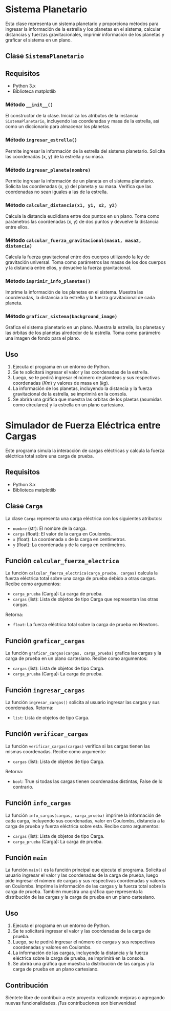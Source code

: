 # Sistema Planetario

Esta clase representa un sistema planetario y proporciona métodos para ingresar la información de la estrella y los planetas en el sistema, calcular distancias y fuerzas gravitacionales, imprimir información de los planetas y graficar el sistema en un plano.
## Clase `SistemaPlanetario`

## Requisitos
- Python 3.x
- Biblioteca matplotlib
### Método `__init__()`

El constructor de la clase. Inicializa los atributos de la instancia `SistemaPlanetario`, incluyendo las coordenadas y masa de la estrella, así como un diccionario para almacenar los planetas.

### Método `ingresar_estrella()`

Permite ingresar la información de la estrella del sistema planetario. Solicita las coordenadas (x, y) de la estrella y su masa.

### Método `ingresar_planeta(nombre)`

Permite ingresar la información de un planeta en el sistema planetario. Solicita las coordenadas (x, y) del planeta y su masa. Verifica que las coordenadas no sean iguales a las de la estrella.

### Método `calcular_distancia(x1, y1, x2, y2)`

Calcula la distancia euclidiana entre dos puntos en un plano. Toma como parámetros las coordenadas (x, y) de dos puntos y devuelve la distancia entre ellos.

### Método `calcular_fuerza_gravitacional(masa1, masa2, distancia)`

Calcula la fuerza gravitacional entre dos cuerpos utilizando la ley de gravitación universal. Toma como parámetros las masas de los dos cuerpos y la distancia entre ellos, y devuelve la fuerza gravitacional.

### Método `imprimir_info_planetas()`

Imprime la información de los planetas en el sistema. Muestra las coordenadas, la distancia a la estrella y la fuerza gravitacional de cada planeta.

### Método `graficar_sistema(background_image)`

Grafica el sistema planetario en un plano. Muestra la estrella, los planetas y las órbitas de los planetas alrededor de la estrella. Toma como parámetro una imagen de fondo para el plano.

## Uso

1. Ejecuta el programa en un entorno de Python.
2. Se te solicitará ingresar el valor y las coordenadas de la estrella.
3. Luego, se te pedirá ingresar el número de plamteas y sus respectivas coordenadas ($Km$) y valores de masa en ($kg$).
4. La información de los planetas, incluyendo la distancia y la fuerza gravitacional de la estrella, se imprimirá en la consola.
5. Se abrirá una gráfica que muestra las orbitas de los plaetas (asumidas como circulares) y la estrella en un plano cartesiano.

# Simulador de Fuerza Eléctrica entre Cargas

Este programa simula la interacción de cargas eléctricas y calcula la fuerza eléctrica total sobre una carga de prueba.

## Requisitos
- Python 3.x
- Biblioteca matplotlib

## Clase `Carga`

La clase `Carga` representa una carga eléctrica con los siguientes atributos:

- `nombre` (str): El nombre de la carga.
- `carga` (float): El valor de la carga en Coulombs.
- `x` (float): La coordenada x de la carga en centímetros.
- `y` (float): La coordenada y de la carga en centímetros.

## Función `calcular_fuerza_electrica`

La función `calcular_fuerza_electrica(carga_prueba, cargas)` calcula la fuerza eléctrica total sobre una carga de prueba debido a otras cargas. Recibe como argumentos:

- `carga_prueba` (Carga): La carga de prueba.
- `cargas` (list): Lista de objetos de tipo Carga que representan las otras cargas.

Retorna:

- `float`: La fuerza eléctrica total sobre la carga de prueba en Newtons.

## Función `graficar_cargas`

La función `graficar_cargas(cargas, carga_prueba)` grafica las cargas y la carga de prueba en un plano cartesiano. Recibe como argumentos:

- `cargas` (list): Lista de objetos de tipo Carga.
- `carga_prueba` (Carga): La carga de prueba.

## Función `ingresar_cargas`

La función `ingresar_cargas()` solicita al usuario ingresar las cargas y sus coordenadas. Retorna:

- `list`: Lista de objetos de tipo Carga.

## Función `verificar_cargas`

La función `verificar_cargas(cargas)` verifica si las cargas tienen las mismas coordenadas. Recibe como argumento:

- `cargas` (list): Lista de objetos de tipo Carga.

Retorna:

- `bool`: True si todas las cargas tienen coordenadas distintas, False de lo contrario.

## Función `info_cargas`

La función `info_cargas(cargas, carga_prueba)` imprime la información de cada carga, incluyendo sus coordenadas, valor en Coulombs, distancia a la carga de prueba y fuerza eléctrica sobre esta. Recibe como argumentos:

- `cargas` (list): Lista de objetos de tipo Carga.
- `carga_prueba` (Carga): La carga de prueba.

## Función `main`

La función `main()` es la función principal que ejecuta el programa. Solicita al usuario ingresar el valor y las coordenadas de la carga de prueba, luego pide ingresar el número de cargas y sus respectivas coordenadas y valores en Coulombs. Imprime la información de las cargas y la fuerza total sobre la carga de prueba. También muestra una gráfica que representa la distribución de las cargas y la carga de prueba en un plano cartesiano.

## Uso

1. Ejecuta el programa en un entorno de Python.
2. Se te solicitará ingresar el valor y las coordenadas de la carga de prueba.
3. Luego, se te pedirá ingresar el número de cargas y sus respectivas coordenadas y valores en Coulombs.
4. La información de las cargas, incluyendo la distancia y la fuerza eléctrica sobre la carga de prueba, se imprimirá en la consola.
5. Se abrirá una gráfica que muestra la distribución de las cargas y la carga de prueba en un plano cartesiano.

## Contribución

Siéntete libre de contribuir a este proyecto realizando mejoras o agregando nuevas funcionalidades. ¡Tus contribuciones son bienvenidas!


